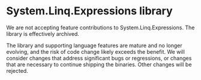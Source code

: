 # System.Linq.Expressions library

We are not accepting feature contributions to System.Linq.Expressions.
The library is effectively archived.

The library and supporting language features are mature and no longer evolving, and the risk of code change likely exceeds the benefit.
We will consider changes that address significant bugs or regressions, or changes that are necessary to continue shipping the binaries.
Other changes will be rejected.